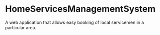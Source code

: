# HomeServicesManagementSystem
A web application that allows easy booking of local servicemen in a particular area.
